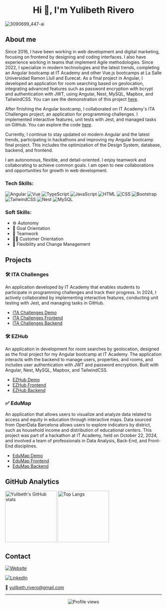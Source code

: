 <div align="center">

# Hi 👋, I'm Yulibeth Rivero

</div>

![3090699_447-ai](https://github.com/Yul1b3th/Yul1b3th/assets/113106963/79f3699f-34d8-47a5-a7ea-9307b2f1648b)

## About me

Since 2016, I have been working in web development and digital marketing, focusing on frontend by designing and coding interfaces. I also have experience working in teams that implement Agile methodologies. Since 2022, I specialize in modern technologies and the latest trends, completing an Angular bootcamp at IT Academy and other Vue.js bootcamps at La Salle Universidad Ramon Llull and Eurecat. As a final project in Angular, I developed an application for room searching based on geolocation, integrating advanced features such as password encryption with bcrypt and authentication with JWT, using Angular, Nest, MySQL, Mapbox, and TailwindCSS. You can see the demonstration of this project [here](https://ezhub.vercel.app/).

After finishing the Angular bootcamp, I collaborated on IT Academy's ITA Challenges project, an application for programming challenges. I implemented interactive features, unit tests with Jest, and managed tasks on GitHub. You can explore the code [here](https://github.com/IT-Academy-BCN/ita-challenges-frontend).

Currently, I continue to stay updated on modern Angular and the latest trends, participating in hackathons and improving my Angular bootcamp final project. This includes the optimization of the Design System, database, backend, and frontend.

I am autonomous, flexible, and detail-oriented. I enjoy teamwork and collaborating to achieve common goals. I am open to new collaborations and opportunities for growth in web development.





### Tech Skills:

![Angular](https://img.shields.io/badge/Angular-red?style=flat&color=EC0347) ![Vue](https://img.shields.io/badge/Vue-red?style=flat&color=3FB27F)
![TypeScript](https://img.shields.io/badge/TypeScript-red?style=flat&color=2F74C0) ![JavaScript](https://img.shields.io/badge/JavaScript-red?style=flat&color=EFD81D)
![HTML](https://img.shields.io/badge/HTML-red?style=flat&color=DD4B25) ![CSS](https://img.shields.io/badge/CSS-red?style=flat&color=254BDD)
![Bootstrap](https://img.shields.io/badge/Bootstrap-red?style=flat&color=6A10ED) ![TailwindCSS](https://img.shields.io/badge/TailwindCSS-red?style=flat&color=36B7F0)
![Nest](https://img.shields.io/badge/Nest-red?style=flat&color=E32747) ![MySQL](https://img.shields.io/badge/MySQL-red?style=flat&color=005E86)

### Soft Skills:

- ⚙️ Autonomy
- 🎯 Goal Orientation
- 👥 Teamwork
- 👩‍💼 Customer Orientation
- 🔄 Flexibility and Change Management

## Projects

### 🛠️ ITA Challenges
An application developed by IT Academy that enables students to participate in programming challenges and track their progress. In 2024, I actively collaborated by implementing interactive features, conducting unit testing with Jest, and managing tasks in GitHub.

- [ITA Challenges Demo](http://dev.ita-challenges.eurecatacademy.org/ita-challenge/challenges)
- [ITA Challenges Frontend](https://github.com/IT-Academy-BCN/ita-challenges-frontend)
- [ITA Challenges Backend](https://github.com/IT-Academy-BCN/ita-challenges-backend)

### 🛠️ EZHub
An application in development for room searches by geolocation, designed as the final project for my Angular bootcamp at IT Academy. The application interacts with the backend to manage users, properties, and rooms, and includes user authentication with JWT and password encryption. Built with Angular, Nest, MySQL, Mapbox, and TailwindCSS.

- [EZHub Demo](https://ezhub.vercel.app/)
- [EZHub Frontend](https://github.com/Yul1b3th/ezhub-frontend)
- [EZHub Backend](https://github.com/Yul1b3th/ezhub-backend)

### ✅ EduMap
An application that allows users to visualize and analyze data related to access and equity in education through interactive maps. Data sourced from OpenData Barcelona allows users to explore indicators by district, such as household income and distribution of educational centers. This project was part of a hackathon at IT Academy, held on October 22, 2024, and involved a team of professionals in Data Analysis, Back-End, and Front-End disciplines.
- [EduMap Demo](https://edu-front-delta.vercel.app/)
- [EduMap Frontend](https://github.com/Yul1b3th/edu-front)
- [EduMap Backend](https://github.com/amarinite/hackatonITAcademy)
  

## GitHub Analytics

<!-- ![Yulibeth's GitHub stats](https://github-readme-stats.vercel.app/api?username=yul1b3th&show_icons=true&theme=tokyonight)

![Top Langs](https://github-readme-stats.vercel.app/api/top-langs/?username=yul1b3th&layout=compact&theme=tokyonight) -->

<div>
  <img src="https://github-readme-stats.vercel.app/api?username=yul1b3th&show_icons=true&theme=tokyonight" alt="Yulibeth's GitHub stats" height="165">
  <img src="https://github-readme-stats.vercel.app/api/top-langs/?username=yul1b3th&layout=compact&theme=tokyonight" alt="Top Langs" height="165">
</div>

## Contact

[![Website](https://img.shields.io/badge/🔗Website-blue?style=flat&color=fff4df)](https://yul1b3th.github.io/)

[![LinkedIn](https://img.shields.io/badge/LinkedIn-blue?style=flat&logo=linkedin&color=0077B5)](https://www.linkedin.com/in/yulibeth-rivero/)

<!--[![X](https://img.shields.io/badge/X-000000?style=flat&logo=x&logoColor=white)](https://x.com/YulibethRivero)-->



📧 [yulibeth.rivero@gmail.com](mailto:yulibeth.rivero@gmail.com)



<!--
**Yul1b3th/Yul1b3th** is a ✨ _special_ ✨ repository because its `README.md` (this file) appears on your GitHub profile.

Here are some ideas to get you started:

- 🔭 I’m currently working on ...
- 🌱 I’m currently learning ...
- 👯 I’m looking to collaborate on ...
- 🤔 I’m looking for help with ...
- 💬 Ask me about ...
- 📫 How to reach me: ...
- 😄 Pronouns: ...
- ⚡ Fun fact: ...
-->

<hr/>

<div align="center">

![Profile views](https://komarev.com/ghpvc/?username=Yul1b3th&color=1D82BC)

</div>


<!--

![Visitas de perfil](https://visitor-badge.laobi.icu/badge?page_id=Yul1b3th&style=flat-square&color=1D82BC)

![Visitas de perfil](https://hits.seeyoufarm.com/api/count/incr/badge.svg?url=https%3A%2F%2Fgithub.com%2FYul1b3th&count_bg=%231D82BC&title_bg=%23555555&icon=&icon_color=%23E7E7E7&title=visitas&edge_flat=false)

-->
